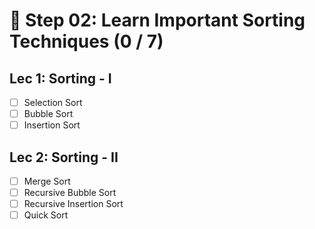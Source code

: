 # 📘 Step 02: Learn Important Sorting Techniques (0 / 7)

## Lec 1: Sorting - I

- [ ] Selection Sort  
- [ ] Bubble Sort  
- [ ] Insertion Sort  

## Lec 2: Sorting - II

- [ ] Merge Sort  
- [ ] Recursive Bubble Sort  
- [ ] Recursive Insertion Sort  
- [ ] Quick Sort  
